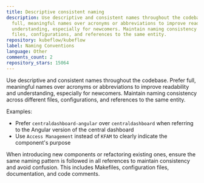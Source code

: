 ```yaml
---
title: Descriptive consistent naming
description: Use descriptive and consistent names throughout the codebase. Prefer
  full, meaningful names over acronyms or abbreviations to improve readability and
  understanding, especially for newcomers. Maintain naming consistency across different
  files, configurations, and references to the same entity.
repository: kubeflow/kubeflow
label: Naming Conventions
language: Other
comments_count: 2
repository_stars: 15064
---
```


Use descriptive and consistent names throughout the codebase. Prefer full, meaningful names over acronyms or abbreviations to improve readability and understanding, especially for newcomers. Maintain naming consistency across different files, configurations, and references to the same entity.

Examples:
- Prefer `centraldashboard-angular` over `centraldashboard` when referring to the Angular version of the central dashboard
- Use `Access Management` instead of `KFAM` to clearly indicate the component's purpose

When introducing new components or refactoring existing ones, ensure the same naming pattern is followed in all references to maintain consistency and avoid confusion. This includes Makefiles, configuration files, documentation, and code comments.
